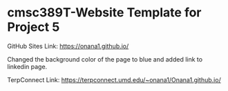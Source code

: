 # cmsc389T-Website Template for Project 5

GitHub Sites Link: https://onana1.github.io/

Changed the background color of the page to blue and added link to linkedin page.   

TerpConnect Link: https://terpconnect.umd.edu/~onana1/Onana1.github.io/
